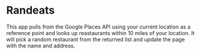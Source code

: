 Randeats
========
This app pulls from the Google Places API using your current location as a reference point and looks up reastaurants within 10 miles of your location. It will pick a random restaurant from the
returned list and update the page with the name and address.